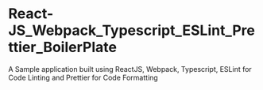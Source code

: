 # React-JS_Webpack_Typescript_ESLint_Prettier_BoilerPlate
A Sample application built using ReactJS, Webpack, Typescript, ESLint for Code Linting and Prettier for Code Formatting
